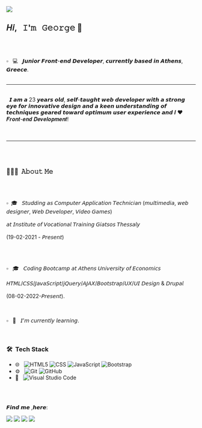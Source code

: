 <img src="https://i.imgur.com/iBFBi04.gif">

<h2>𝘏𝘪, &nbsp; 𝙸'𝚖  &nbsp; 𝙶𝚎𝚘𝚛𝚐𝚎 👋</h2> <br> <br>


▫️ &nbsp; :computer: &nbsp; 𝙅𝙪𝙣𝙞𝙤𝙧 𝙁𝙧𝙤𝙣𝙩-𝙚𝙣𝙙 𝘿𝙚𝙫𝙚𝙡𝙤𝙥𝙚𝙧, 𝙘𝙪𝙧𝙧𝙚𝙣𝙩𝙡𝙮 𝙗𝙖𝙨𝙚𝙙 𝙞𝙣 𝘼𝙩𝙝𝙚𝙣𝙨, 𝙂𝙧𝙚𝙚𝙘𝙚. <br> <br> 

<hr>

<br> &nbsp; 𝙄 𝙖𝙢 𝙖 23 𝙮𝙚𝙖𝙧𝙨 𝙤𝙡𝙙, 𝙨𝙚𝙡𝙛-𝙩𝙖𝙪𝙜𝙝𝙩 𝙬𝙚𝙗 𝙙𝙚𝙫𝙚𝙡𝙤𝙥𝙚𝙧 𝙬𝙞𝙩𝙝 𝙖 𝙨𝙩𝙧𝙤𝙣𝙜 𝙚𝙮𝙚 𝙛𝙤𝙧 𝙞𝙣𝙣𝙤𝙫𝙖𝙩𝙞𝙫𝙚 𝙙𝙚𝙨𝙞𝙜𝙣 𝙖𝙣𝙙 𝙖 𝙠𝙚𝙚𝙣 𝙪𝙣𝙙𝙚𝙧𝙨𝙩𝙖𝙣𝙙𝙞𝙣𝙜 𝙤𝙛 𝙩𝙚𝙘𝙝𝙣𝙞𝙦𝙪𝙚𝙨  𝙜𝙚𝙖𝙧𝙚𝙙 𝙩𝙤𝙬𝙖𝙧𝙙 𝙤𝙥𝙩𝙞𝙢𝙪𝙢 𝙪𝙨𝙚𝙧 𝙚𝙭𝙥𝙚𝙧𝙞𝙚𝙣𝙘𝙚 𝙖𝙣𝙙 𝑰 ❤️ 𝑭𝒓𝒐𝒏𝒕-𝒆𝒏𝒅 𝑫𝒆𝒗𝒆𝒍𝒐𝒑𝒎𝒆𝒏𝒕!<br> <br> <br> 

<hr> <br> <br> 

<h3> 👨🏻‍💻 &nbsp;𝙰𝚋𝚘𝚞𝚝 𝙼𝚎 </h3><br> <br> 

▫️ &nbsp;🎓 &nbsp; 𝘚𝘵𝘶𝘥𝘥𝘪𝘯𝘨 𝘢𝘴 𝘊𝘰𝘮𝘱𝘶𝘵𝘦𝘳 𝘈𝘱𝘱𝘭𝘪𝘤𝘢𝘵𝘪𝘰𝘯 𝘛𝘦𝘤𝘩𝘯𝘪𝘤𝘪𝘢𝘯 (𝘮𝘶𝘭𝘵𝘪𝘮𝘦𝘥𝘪𝘢, 𝘸𝘦𝘣 𝘥𝘦𝘴𝘪𝘨𝘯𝘦𝘳, 𝘞𝘦𝘣 𝘋𝘦𝘷𝘦𝘭𝘰𝘱𝘦𝘳, 𝘝𝘪𝘥𝘦𝘰 𝘎𝘢𝘮𝘦𝘴) <br> <br>𝘢𝘵 𝘐𝘯𝘴𝘵𝘪𝘵𝘶𝘵𝘦 𝘰𝘧 𝘝𝘰𝘤𝘢𝘵𝘪𝘰𝘯𝘢𝘭 𝘛𝘳𝘢𝘪𝘯𝘪𝘯𝘨 𝘎𝘪𝘢𝘵𝘴𝘰𝘴 𝘛𝘩𝘦𝘴𝘴𝘢𝘭𝘺 <br> <br> (19-02-2021 - 𝘗𝘳𝘦𝘴𝘦𝘯𝘵) <br> <br> <br> <br> 

▫️ &nbsp; 🎓 &nbsp; 𝘊𝘰𝘥𝘪𝘯𝘨 𝘉𝘰𝘰𝘵𝘤𝘢𝘮𝘱 𝘢𝘵 𝘈𝘵𝘩𝘦𝘯𝘴 𝘜𝘯𝘪𝘷𝘦𝘳𝘴𝘪𝘵𝘺 𝘰𝘧 𝘌𝘤𝘰𝘯𝘰𝘮𝘪𝘤𝘴 <br> <br> 𝘏𝘛𝘔𝘓/𝘊𝘚𝘚/𝘑𝘢𝘷𝘢𝘚𝘤𝘳𝘪𝘱𝘵/𝘫𝘘𝘶𝘦𝘳𝘺/𝘈𝘑𝘈𝘟/𝘉𝘰𝘰𝘵𝘴𝘵𝘳𝘢𝘱/𝘜𝘟/𝘜𝘐 𝘋𝘦𝘴𝘪𝘨𝘯 & 𝘋𝘳𝘶𝘱𝘢𝘭 <br> <br>  (08-02-2022-𝘗𝘳𝘦𝘴𝘦𝘯𝘵).<br> <br> <br>

▫️ &nbsp; 🌱 &nbsp; 𝘐’𝘮 𝘤𝘶𝘳𝘳𝘦𝘯𝘵𝘭𝘺 𝘭𝘦𝘢𝘳𝘯𝘪𝘯𝘨.<br> <br> <br> 


<h3> 🛠 &nbsp;Tech Stack</h3>

- 🌐 &nbsp;
  ![HTML5](https://img.shields.io/badge/-HTML5-333333?style=flat&logo=HTML5)
  ![CSS](https://img.shields.io/badge/-CSS-333333?style=flat&logo=CSS3&logoColor=1572B6)
  ![JavaScript](https://img.shields.io/badge/-JavaScript-333333?style=flat&logo=javascript)
  ![Bootstrap](https://img.shields.io/badge/-Bootstrap-333333?style=flat&logo=bootstrap&logoColor=563D7C)
- ⚙️ &nbsp;
  ![Git](https://img.shields.io/badge/-Git-333333?style=flat&logo=git)
  ![GitHub](https://img.shields.io/badge/-GitHub-333333?style=flat&logo=github)
- 🔧 &nbsp;
  ![Visual Studio Code](https://img.shields.io/badge/-Visual%20Studio%20Code-333333?style=flat&logo=visual-studio-code&logoColor=007ACC)
<br/>

 <br> 
 
𝙁𝙞𝙣𝙙 𝙢𝙚 ,𝙝𝙚𝙧𝙚:


[<img src="https://img.shields.io/badge/linkedin-%230077B5.svg?&style=for-the-badge&logo=linkedin&logoColor=white">](https://linkedin.com/in/george-schinas-80951a21b/)
[<img src="https://img.shields.io/badge/instagram-%23E4405F.svg?&style=for-the-badge&logo=instagram&logoColor=white">](https://www.instagram.com/_.sxis._/)
[<img src="https://img.shields.io/badge/facebook-%231877F2.svg?&style=for-the-badge&logo=facebook&logoColor=white">](https://www.facebook.com/profile.php?id=100007465682885)
[<img src="https://img.shields.io/badge/Portfolio-%23000000.svg?&style=for-the-badge">](https://splacelab.gr/)
